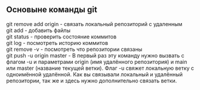 ## Основыне команды git

git remove add origin - связать локальный репозиторий с удаленным <br>
git add - добавить файлы <br>
git status - проверить состояние коммитов <br>
git log - посмотреть историю коммитов <br>
git remove -v - посмотреть что репозитории связаны <br>
git push -u origin master - В первый раз эту команду нужно вызвать с флагом -u и параметрами origin (имя удалённого репозитория) и main или master (название текущей ветки). Флаг -u свяжет локальную ветку с одноимённой удалённой. Как вы связывали локальный и удалённый репозитории, так же и здесь нужно дополнительно связать ветки.
 
